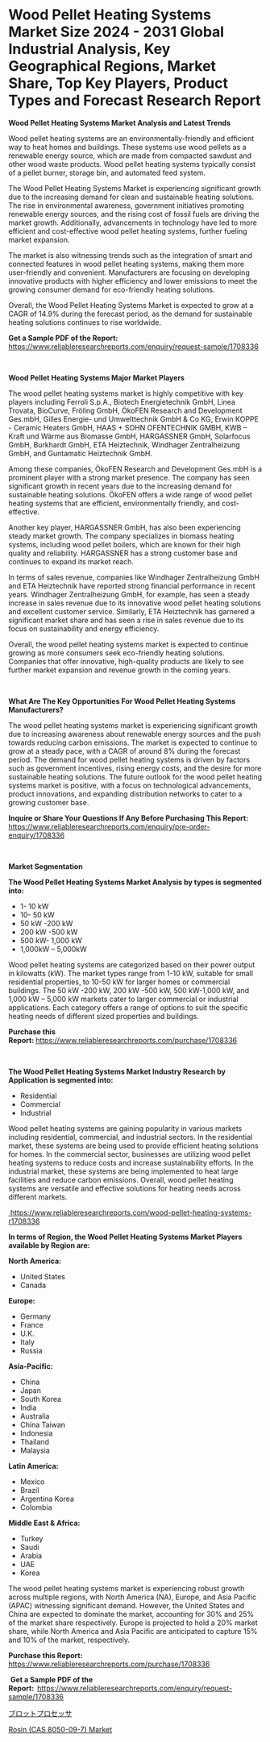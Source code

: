 <p><h1>Wood Pellet Heating Systems Market Size 2024 - 2031 Global Industrial Analysis, Key Geographical Regions, Market Share, Top Key Players, Product Types and Forecast Research Report</h1></p><p><strong>Wood Pellet Heating Systems Market Analysis and Latest Trends</strong></p>
<p><p>Wood pellet heating systems are an environmentally-friendly and efficient way to heat homes and buildings. These systems use wood pellets as a renewable energy source, which are made from compacted sawdust and other wood waste products. Wood pellet heating systems typically consist of a pellet burner, storage bin, and automated feed system.</p><p>The Wood Pellet Heating Systems Market is experiencing significant growth due to the increasing demand for clean and sustainable heating solutions. The rise in environmental awareness, government initiatives promoting renewable energy sources, and the rising cost of fossil fuels are driving the market growth. Additionally, advancements in technology have led to more efficient and cost-effective wood pellet heating systems, further fueling market expansion.</p><p>The market is also witnessing trends such as the integration of smart and connected features in wood pellet heating systems, making them more user-friendly and convenient. Manufacturers are focusing on developing innovative products with higher efficiency and lower emissions to meet the growing consumer demand for eco-friendly heating solutions.</p><p>Overall, the Wood Pellet Heating Systems Market is expected to grow at a CAGR of 14.9% during the forecast period, as the demand for sustainable heating solutions continues to rise worldwide.</p></p>
<p><strong>Get a Sample PDF of the Report:&nbsp;</strong> <a href="https://www.reliableresearchreports.com/enquiry/request-sample/1708336">https://www.reliableresearchreports.com/enquiry/request-sample/1708336</a></p>
<p>&nbsp;</p>
<p><strong>Wood Pellet Heating Systems Major Market Players</strong></p>
<p><p>The wood pellet heating systems market is highly competitive with key players including Ferroli S.p.A., Biotech Energietechnik GmbH, Linea Trovata, BioCurve, Fröling GmbH, ÖkoFEN Research and Development Ges.mbH, Gilles Energie- und Umwelttechnik GmbH & Co KG, Erwin KOPPE - Ceramic Heaters GmbH, HAAS + SOHN OFENTECHNIK GMBH, KWB – Kraft und Wärme aus Biomasse GmbH, HARGASSNER GmbH, Solarfocus GmbH, Burkhardt GmbH, ETA Heiztechnik, Windhager Zentralheizung GmbH, and Guntamatic Heiztechnik GmbH.</p><p>Among these companies, ÖkoFEN Research and Development Ges.mbH is a prominent player with a strong market presence. The company has seen significant growth in recent years due to the increasing demand for sustainable heating solutions. ÖkoFEN offers a wide range of wood pellet heating systems that are efficient, environmentally friendly, and cost-effective.</p><p>Another key player, HARGASSNER GmbH, has also been experiencing steady market growth. The company specializes in biomass heating systems, including wood pellet boilers, which are known for their high quality and reliability. HARGASSNER has a strong customer base and continues to expand its market reach.</p><p>In terms of sales revenue, companies like Windhager Zentralheizung GmbH and ETA Heiztechnik have reported strong financial performance in recent years. Windhager Zentralheizung GmbH, for example, has seen a steady increase in sales revenue due to its innovative wood pellet heating solutions and excellent customer service. Similarly, ETA Heiztechnik has garnered a significant market share and has seen a rise in sales revenue due to its focus on sustainability and energy efficiency.</p><p>Overall, the wood pellet heating systems market is expected to continue growing as more consumers seek eco-friendly heating solutions. Companies that offer innovative, high-quality products are likely to see further market expansion and revenue growth in the coming years.</p></p>
<p>&nbsp;</p>
<p><strong>What Are The Key Opportunities For Wood Pellet Heating Systems Manufacturers?</strong></p>
<p><p>The wood pellet heating systems market is experiencing significant growth due to increasing awareness about renewable energy sources and the push towards reducing carbon emissions. The market is expected to continue to grow at a steady pace, with a CAGR of around 8% during the forecast period. The demand for wood pellet heating systems is driven by factors such as government incentives, rising energy costs, and the desire for more sustainable heating solutions. The future outlook for the wood pellet heating systems market is positive, with a focus on technological advancements, product innovations, and expanding distribution networks to cater to a growing customer base.</p></p>
<p><strong>Inquire or Share Your Questions If Any Before Purchasing This Report:</strong> <a href="https://www.reliableresearchreports.com/enquiry/pre-order-enquiry/1708336">https://www.reliableresearchreports.com/enquiry/pre-order-enquiry/1708336</a></p>
<p>&nbsp;</p>
<p><strong>Market Segmentation</strong></p>
<p><strong>The Wood Pellet Heating Systems Market Analysis by types is segmented into:</strong></p>
<p><ul><li>1- 10 kW</li><li>10- 50 kW</li><li>50 kW -200 kW</li><li>200 kW -500 kW</li><li>500 kW- 1,000 kW</li><li>1,000kW – 5,000kW</li></ul></p>
<p><p>Wood pellet heating systems are categorized based on their power output in kilowatts (kW). The market types range from 1-10 kW, suitable for small residential properties, to 10-50 kW for larger homes or commercial buildings. The 50 kW -200 kW, 200 kW -500 kW, 500 kW-1,000 kW, and 1,000 kW – 5,000 kW markets cater to larger commercial or industrial applications. Each category offers a range of options to suit the specific heating needs of different sized properties and buildings.</p></p>
<p><strong>Purchase this Report:&nbsp;</strong><a href="https://www.reliableresearchreports.com/purchase/1708336">https://www.reliableresearchreports.com/purchase/1708336</a></p>
<p>&nbsp;</p>
<p><strong>The Wood Pellet Heating Systems Market Industry Research by Application is segmented into:</strong></p>
<p><ul><li>Residential</li><li>Commercial</li><li>Industrial</li></ul></p>
<p><p>Wood pellet heating systems are gaining popularity in various markets including residential, commercial, and industrial sectors. In the residential market, these systems are being used to provide efficient heating solutions for homes. In the commercial sector, businesses are utilizing wood pellet heating systems to reduce costs and increase sustainability efforts. In the industrial market, these systems are being implemented to heat large facilities and reduce carbon emissions. Overall, wood pellet heating systems are versatile and effective solutions for heating needs across different markets.</p></p>
<p><a href="https://www.reliableresearchreports.com/wood-pellet-heating-systems-r1708336">&nbsp;https://www.reliableresearchreports.com/wood-pellet-heating-systems-r1708336</a></p>
<p><strong>In terms of Region, the Wood Pellet Heating Systems Market Players available by Region are:</strong></p>
<p>
    <p> <strong> North America: </strong>
        <ul>
            <li>United States</li>
            <li>Canada</li>
        </ul>
        </p> 
    <p> <strong> Europe: </strong>
        <ul>
            <li>Germany</li>
            <li>France</li>
            <li>U.K.</li>
            <li>Italy</li>
            <li>Russia</li>
        </ul>
        </p> 
    <p> <strong> Asia-Pacific: </strong>
        <ul>
            <li>China</li>
            <li>Japan</li>
            <li>South Korea</li>
            <li>India</li>
            <li>Australia</li>
            <li>China Taiwan</li>
            <li>Indonesia</li>
            <li>Thailand</li>
            <li>Malaysia</li>
        </ul>
        </p> 
    <p> <strong> Latin America: </strong>
        <ul>
            <li>Mexico</li>
            <li>Brazil</li>
            <li>Argentina Korea</li>
            <li>Colombia</li>
        </ul>
        </p> 
    <p> <strong> Middle East & Africa: </strong>
        <ul>
            <li>Turkey</li>
            <li>Saudi</li>
            <li>Arabia</li>
            <li>UAE</li>
            <li>Korea</li>
        </ul>
    </p>
    </p>
<p><p>The wood pellet heating systems market is experiencing robust growth across multiple regions, with North America (NA), Europe, and Asia Pacific (APAC) witnessing significant demand. However, the United States and China are expected to dominate the market, accounting for 30% and 25% of the market share respectively. Europe is projected to hold a 20% market share, while North America and Asia Pacific are anticipated to capture 15% and 10% of the market, respectively.</p></p>
<p><strong>Purchase this Report: </strong><a href="https://www.reliableresearchreports.com/purchase/1708336">https://www.reliableresearchreports.com/purchase/1708336</a></p>
<p>&nbsp;<strong>Get a Sample PDF of the Report:&nbsp;&nbsp;</strong><a href="https://www.reliableresearchreports.com/enquiry/request-sample/1708336">https://www.reliableresearchreports.com/enquiry/request-sample/1708336</a></p>
<p><strong></strong></p>
<p><p><a href="https://github.com/avwofrml53535/Market-Research-Report-List-3/blob/main/9169727126747.md">ブロットプロセッサ</a></p><p><a href="https://github.com/okotobwrhuteie/Market-Research-Report-List-3/blob/main/rosin-cas-8050-09-7-market.md">Rosin (CAS 8050-09-7) Market</a></p></p>